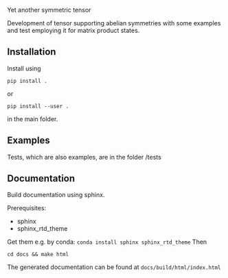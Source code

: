  Yet another symmetric tensor

Development of tensor supporting abelian symmetries with some examples and test employing it for matrix product states.

Installation
-----------
Install using
   ```
   pip install .
   ```
or
   ```
   pip install --user .
   ```
in the main folder.

Examples
--------
Tests, which are also examples, are in the folder /tests


Documentation
-------------
Build documentation using sphinx.

Prerequisites:
   * sphinx
   * sphinx_rtd_theme

Get them e.g. by conda: `conda install sphinx sphinx_rtd_theme`
Then

   ```
   cd docs && make html
   ```
The generated documentation can be found at `docs/build/html/index.html`
